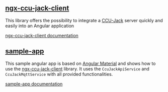 ## [ngx-ccu-jack-client](https://github.com/pottio/ngx-ccu-jack-client/tree/main/projects/ngx-ccu-jack-client)

This library offers the possibility to integrate a [CCU-Jack](https://github.com/mdzio/ccu-jack) server quickly and easily into an Angular application

[ngx-ccu-jack-client documentation](https://github.com/pottio/ngx-ccu-jack-client/tree/main/projects/ngx-ccu-jack-client)

## [sample-app](https://github.com/pottio/ngx-ccu-jack-client/tree/main/projects/sample-app)

This sample angular app is based on [Angular Material](https://material.angular.io/) and shows how to use the [ngx-ccu-jack-client](https://github.com/pottio/ngx-ccu-jack-client/tree/main/projects/ngx-ccu-jack-client) library. It uses the ```CcuJackApiService``` and ```CcuJackMqttService``` with all provided functionalities.

[sample-app documentation](https://github.com/pottio/ngx-ccu-jack-client/tree/main/projects/sample-app)
